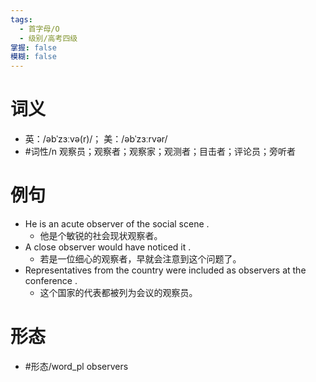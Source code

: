 ```yaml
---
tags:
  - 首字母/O
  - 级别/高考四级
掌握: false
模糊: false
---
```

# 词义
- 英：/əbˈzɜːvə(r)/； 美：/əbˈzɜːrvər/
- #词性/n  观察员；观察者；观察家；观测者；目击者；评论员；旁听者
# 例句
- He is an acute observer of the social scene .
	- 他是个敏锐的社会现状观察者。
- A close observer would have noticed it .
	- 若是一位细心的观察者，早就会注意到这个问题了。
- Representatives from the country were included as observers at the conference .
	- 这个国家的代表都被列为会议的观察员。
# 形态
- #形态/word_pl observers
